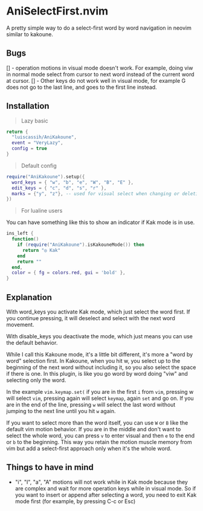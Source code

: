 # AniSelectFirst.nvim
A pretty simple way to do a select-first word by word navigation in neovim similar to kakoune.

## Bugs
[] - operation motions in visual mode doesn't work. For example, doing viw in normal mode select from cursor to next word instead of the current word at cursor.
[] - Other keys do not work well in visual mode, for example G does not go to the last line, and goes to the first line instead.

## Installation
> Lazy basic
```lua
return {
  "luiscassih/AniKakoune",
  event = "VeryLazy",
  config = true
}
```
> Default config
```lua
require("AniKakoune").setup({
  word_keys = { "w", "b", "e", "W", "B", "E" },
  edit_keys = { "c", "d", "s", "r" },
  marks = {"y", "z"}, -- used for visual select when changing or deleting the word
})
```

> For lualine users

You can have something like this to show an indicator if Kak mode is in use.
```lua
ins_left {
  function()
    if (require("AniKakoune").isKakouneMode()) then
      return "◎ Kak"
    end
    return ""
  end,
  color = { fg = colors.red, gui = 'bold' },
}
```
## Explanation
With word_keys you activate Kak mode, which just select the word first. If you continue pressing, it will deselect and select with the next word movement.

With disable_keys you deactivate the mode, which just means you can use the default behavior.

While I call this Kakoune mode, it's a little bit different, it's more a "word by word" selection first. In Kakoune, when you hit w, you select up to the beginning of the next word without including it, so you also select the space if there is one. In this plugin, is like you go word by word doing "viw" and selecting only the word.

In the example `vim.keymap.set(` if you are in the first `i` from `vim`, pressing w will select `vim`, pressing again will select `keymap`, again `set` and go on. If you are in the end of the line, pressing `w` will select the last word without jumping to the next line until you hit `w` again.

If you want to select more than the word itself, you can use `W` or `B` like the default vim motion behavior. If you are in the middle and don't want to select the whole word, you can press `v` to enter visual and then `e` to the end or `b` to the beginning. This way you retain the motion muscle memory from vim but add a select-first approach only when it's the whole word.

## Things to have in mind
- "i", "I", "a", "A" motions will not work while in Kak mode because they are complex and wait for more operation keys while in visual mode. So if you want to insert or append after selecting a word, you need to exit Kak mode first (for example, by pressing C-c or Esc)
